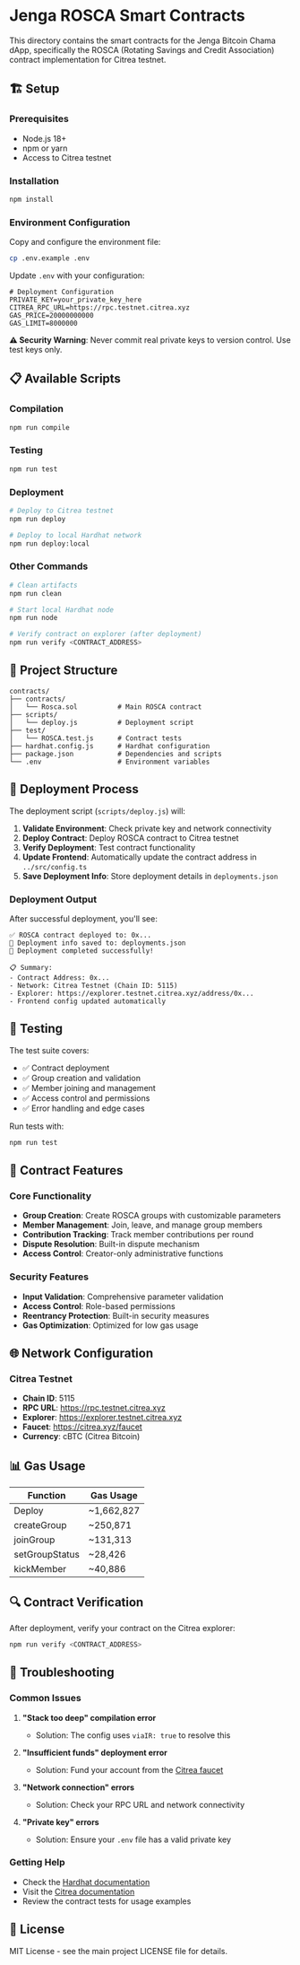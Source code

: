# Jenga ROSCA Smart Contracts

This directory contains the smart contracts for the Jenga Bitcoin Chama dApp, specifically the ROSCA (Rotating Savings and Credit Association) contract implementation for Citrea testnet.

## 🏗 Setup

### Prerequisites
- Node.js 18+
- npm or yarn
- Access to Citrea testnet

### Installation
```bash
npm install
```

### Environment Configuration
Copy and configure the environment file:
```bash
cp .env.example .env
```

Update `.env` with your configuration:
```env
# Deployment Configuration
PRIVATE_KEY=your_private_key_here
CITREA_RPC_URL=https://rpc.testnet.citrea.xyz
GAS_PRICE=20000000000
GAS_LIMIT=8000000
```

**⚠️ Security Warning**: Never commit real private keys to version control. Use test keys only.

## 📋 Available Scripts

### Compilation
```bash
npm run compile
```

### Testing
```bash
npm run test
```

### Deployment
```bash
# Deploy to Citrea testnet
npm run deploy

# Deploy to local Hardhat network
npm run deploy:local
```

### Other Commands
```bash
# Clean artifacts
npm run clean

# Start local Hardhat node
npm run node

# Verify contract on explorer (after deployment)
npm run verify <CONTRACT_ADDRESS>
```

## 📁 Project Structure

```
contracts/
├── contracts/
│   └── Rosca.sol          # Main ROSCA contract
├── scripts/
│   └── deploy.js          # Deployment script
├── test/
│   └── ROSCA.test.js      # Contract tests
├── hardhat.config.js      # Hardhat configuration
├── package.json           # Dependencies and scripts
└── .env                   # Environment variables
```

## 🚀 Deployment Process

The deployment script (`scripts/deploy.js`) will:

1. **Validate Environment**: Check private key and network connectivity
2. **Deploy Contract**: Deploy ROSCA contract to Citrea testnet
3. **Verify Deployment**: Test contract functionality
4. **Update Frontend**: Automatically update the contract address in `../src/config.ts`
5. **Save Deployment Info**: Store deployment details in `deployments.json`

### Deployment Output
After successful deployment, you'll see:
```
✅ ROSCA contract deployed to: 0x...
📄 Deployment info saved to: deployments.json
🎉 Deployment completed successfully!

📋 Summary:
- Contract Address: 0x...
- Network: Citrea Testnet (Chain ID: 5115)
- Explorer: https://explorer.testnet.citrea.xyz/address/0x...
- Frontend config updated automatically
```

## 🧪 Testing

The test suite covers:
- ✅ Contract deployment
- ✅ Group creation and validation
- ✅ Member joining and management
- ✅ Access control and permissions
- ✅ Error handling and edge cases

Run tests with:
```bash
npm run test
```

## 🔧 Contract Features

### Core Functionality
- **Group Creation**: Create ROSCA groups with customizable parameters
- **Member Management**: Join, leave, and manage group members
- **Contribution Tracking**: Track member contributions per round
- **Dispute Resolution**: Built-in dispute mechanism
- **Access Control**: Creator-only administrative functions

### Security Features
- **Input Validation**: Comprehensive parameter validation
- **Access Control**: Role-based permissions
- **Reentrancy Protection**: Built-in security measures
- **Gas Optimization**: Optimized for low gas usage

## 🌐 Network Configuration

### Citrea Testnet
- **Chain ID**: 5115
- **RPC URL**: https://rpc.testnet.citrea.xyz
- **Explorer**: https://explorer.testnet.citrea.xyz
- **Faucet**: https://citrea.xyz/faucet
- **Currency**: cBTC (Citrea Bitcoin)

## 📊 Gas Usage

| Function | Gas Usage |
|----------|-----------|
| Deploy | ~1,662,827 |
| createGroup | ~250,871 |
| joinGroup | ~131,313 |
| setGroupStatus | ~28,426 |
| kickMember | ~40,886 |

## 🔍 Contract Verification

After deployment, verify your contract on the Citrea explorer:
```bash
npm run verify <CONTRACT_ADDRESS>
```

## 🐛 Troubleshooting

### Common Issues

1. **"Stack too deep" compilation error**
   - Solution: The config uses `viaIR: true` to resolve this

2. **"Insufficient funds" deployment error**
   - Solution: Fund your account from the [Citrea faucet](https://citrea.xyz/faucet)

3. **"Network connection" errors**
   - Solution: Check your RPC URL and network connectivity

4. **"Private key" errors**
   - Solution: Ensure your `.env` file has a valid private key

### Getting Help

- Check the [Hardhat documentation](https://hardhat.org/docs)
- Visit the [Citrea documentation](https://citrea.xyz/docs)
- Review the contract tests for usage examples

## 📄 License

MIT License - see the main project LICENSE file for details.

